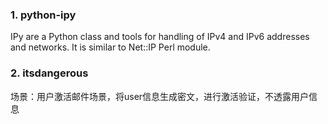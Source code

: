 
### 1. python-ipy 
IPy are a Python class and tools for handling of IPv4 and IPv6 addresses and networks. It is similar to Net::IP Perl module.
### 2. itsdangerous
场景：用户激活邮件场景，将user信息生成密文，进行激活验证，不透露用户信息
